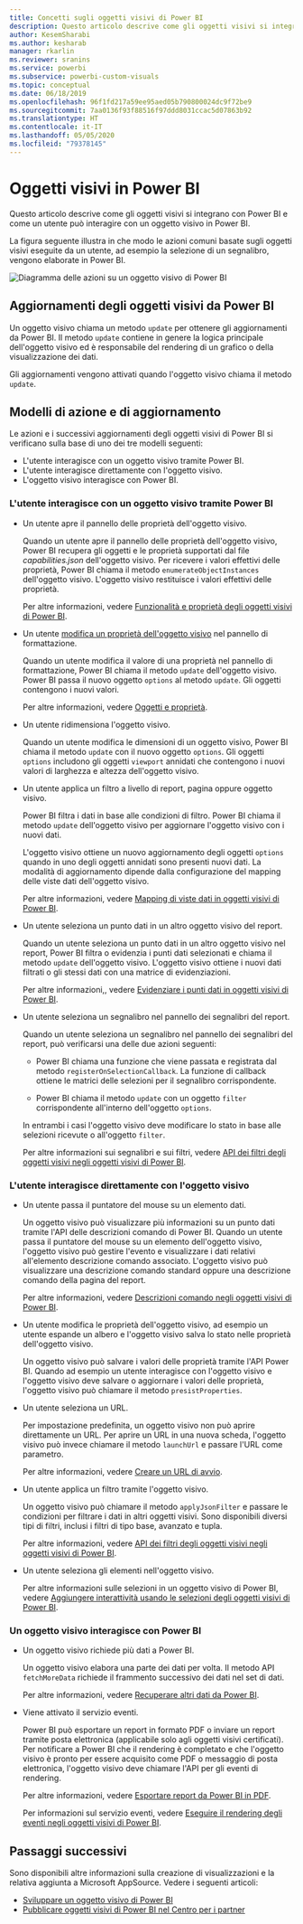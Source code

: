 ```yaml
---
title: Concetti sugli oggetti visivi di Power BI
description: Questo articolo descrive come gli oggetti visivi si integrano con Power BI e come un utente può interagire con un oggetto visivo in Power BI.
author: KesemSharabi
ms.author: kesharab
manager: rkarlin
ms.reviewer: sranins
ms.service: powerbi
ms.subservice: powerbi-custom-visuals
ms.topic: conceptual
ms.date: 06/18/2019
ms.openlocfilehash: 96f1fd217a59ee95aed05b790800024dc9f72be9
ms.sourcegitcommit: 7aa0136f93f88516f97ddd8031ccac5d07863b92
ms.translationtype: HT
ms.contentlocale: it-IT
ms.lasthandoff: 05/05/2020
ms.locfileid: "79378145"
---
```

# <a name="visuals-in-power-bi"></a>Oggetti visivi in Power BI

Questo articolo descrive come gli oggetti visivi si integrano con Power BI e come un utente può interagire con un oggetto visivo in Power BI. 

La figura seguente illustra in che modo le azioni comuni basate sugli oggetti visivi eseguite da un utente, ad esempio la selezione di un segnalibro, vengono elaborate in Power BI.

![Diagramma delle azioni su un oggetto visivo di Power BI](media/power-bi-visuals-concept/visual-concept.svg)

## <a name="visuals-get-updates-from-power-bi"></a>Aggiornamenti degli oggetti visivi da Power BI

Un oggetto visivo chiama un metodo `update` per ottenere gli aggiornamenti da Power BI. Il metodo `update` contiene in genere la logica principale dell'oggetto visivo ed è responsabile del rendering di un grafico o della visualizzazione dei dati.

Gli aggiornamenti vengono attivati quando l'oggetto visivo chiama il metodo `update`.

## <a name="action-and-update-patterns"></a>Modelli di azione e di aggiornamento

Le azioni e i successivi aggiornamenti degli oggetti visivi di Power BI si verificano sulla base di uno dei tre modelli seguenti:

* L'utente interagisce con un oggetto visivo tramite Power BI.
* L'utente interagisce direttamente con l'oggetto visivo.
* L'oggetto visivo interagisce con Power BI.

### <a name="user-interacts-with-a-visual-through-power-bi"></a>L'utente interagisce con un oggetto visivo tramite Power BI

* Un utente apre il pannello delle proprietà dell'oggetto visivo.

    Quando un utente apre il pannello delle proprietà dell'oggetto visivo, Power BI recupera gli oggetti e le proprietà supportati dal file *capabilities.json* dell'oggetto visivo. Per ricevere i valori effettivi delle proprietà, Power BI chiama il metodo `enumerateObjectInstances` dell'oggetto visivo. L'oggetto visivo restituisce i valori effettivi delle proprietà.

    Per altre informazioni, vedere [Funzionalità e proprietà degli oggetti visivi di Power BI](capabilities.md).

* Un utente [modifica un proprietà dell'oggetto visivo](../../visuals/power-bi-visualization-customize-title-background-and-legend.md) nel pannello di formattazione.

    Quando un utente modifica il valore di una proprietà nel pannello di formattazione, Power BI chiama il metodo `update` dell'oggetto visivo. Power BI passa il nuovo oggetto `options` al metodo `update`. Gli oggetti contengono i nuovi valori.

    Per altre informazioni, vedere [Oggetti e proprietà](objects-properties.md).

* Un utente ridimensiona l'oggetto visivo.

    Quando un utente modifica le dimensioni di un oggetto visivo, Power BI chiama il metodo `update` con il nuovo oggetto `options`. Gli oggetti `options` includono gli oggetti `viewport` annidati che contengono i nuovi valori di larghezza e altezza dell'oggetto visivo.

* Un utente applica un filtro a livello di report, pagina oppure oggetto visivo.

    Power BI filtra i dati in base alle condizioni di filtro. Power BI chiama il metodo `update` dell'oggetto visivo per aggiornare l'oggetto visivo con i nuovi dati.

    L'oggetto visivo ottiene un nuovo aggiornamento degli oggetti `options` quando in uno degli oggetti annidati sono presenti nuovi dati. La modalità di aggiornamento dipende dalla configurazione del mapping delle viste dati dell'oggetto visivo.

    Per altre informazioni, vedere [Mapping di viste dati in oggetti visivi di Power BI](dataview-mappings.md).

* Un utente seleziona un punto dati in un altro oggetto visivo del report.

    Quando un utente seleziona un punto dati in un altro oggetto visivo nel report, Power BI filtra o evidenzia i punti dati selezionati e chiama il metodo `update` dell'oggetto visivo. L'oggetto visivo ottiene i nuovi dati filtrati o gli stessi dati con una matrice di evidenziazioni.

    Per altre informazioni,, vedere [Evidenziare i punti dati in oggetti visivi di Power BI](highlight.md).

* Un utente seleziona un segnalibro nel pannello dei segnalibri del report.

    Quando un utente seleziona un segnalibro nel pannello dei segnalibri del report, può verificarsi una delle due azioni seguenti:

    * Power BI chiama una funzione che viene passata e registrata dal metodo `registerOnSelectionCallback`. La funzione di callback ottiene le matrici delle selezioni per il segnalibro corrispondente.

    * Power BI chiama il metodo `update` con un oggetto `filter` corrispondente all'interno dell'oggetto `options`.

    In entrambi i casi l'oggetto visivo deve modificare lo stato in base alle selezioni ricevute o all'oggetto `filter`.

    Per altre informazioni sui segnalibri e sui filtri, vedere [API dei filtri degli oggetti visivi negli oggetti visivi di Power BI](filter-api.md).

### <a name="user-interacts-with-the-visual-directly"></a>L'utente interagisce direttamente con l'oggetto visivo

* Un utente passa il puntatore del mouse su un elemento dati.

    Un oggetto visivo può visualizzare più informazioni su un punto dati tramite l'API delle descrizioni comando di Power BI. Quando un utente passa il puntatore del mouse su un elemento dell'oggetto visivo, l'oggetto visivo può gestire l'evento e visualizzare i dati relativi all'elemento descrizione comando associato. L'oggetto visivo può visualizzare una descrizione comando standard oppure una descrizione comando della pagina del report.

    Per altre informazioni, vedere [Descrizioni comando negli oggetti visivi di Power BI](add-tooltips.md).

* Un utente modifica le proprietà dell'oggetto visivo, ad esempio un utente espande un albero e l'oggetto visivo salva lo stato nelle proprietà dell'oggetto visivo.

    Un oggetto visivo può salvare i valori delle proprietà tramite l'API Power BI. Quando ad esempio un utente interagisce con l'oggetto visivo e l'oggetto visivo deve salvare o aggiornare i valori delle proprietà, l'oggetto visivo può chiamare il metodo `presistProperties`.

* Un utente seleziona un URL.

    Per impostazione predefinita, un oggetto visivo non può aprire direttamente un URL. Per aprire un URL in una nuova scheda, l'oggetto visivo può invece chiamare il metodo `launchUrl` e passare l'URL come parametro.

    Per altre informazioni, vedere [Creare un URL di avvio](launch-url.md).

* Un utente applica un filtro tramite l'oggetto visivo.

    Un oggetto visivo può chiamare il metodo `applyJsonFilter` e passare le condizioni per filtrare i dati in altri oggetti visivi. Sono disponibili diversi tipi di filtri, inclusi i filtri di tipo base, avanzato e tupla.

    Per altre informazioni, vedere [API dei filtri degli oggetti visivi negli oggetti visivi di Power BI](filter-api.md).

* Un utente seleziona gli elementi nell'oggetto visivo.

    Per altre informazioni sulle selezioni in un oggetto visivo di Power BI, vedere [Aggiungere interattività usando le selezioni degli oggetti visivi di Power BI](selection-api.md).

### <a name="visual-interacts-with-power-bi"></a>Un oggetto visivo interagisce con Power BI

* Un oggetto visivo richiede più dati a Power BI.

    Un oggetto visivo elabora una parte dei dati per volta. Il metodo API `fetchMoreData` richiede il frammento successivo dei dati nel set di dati.

    Per altre informazioni, vedere [Recuperare altri dati da Power BI](fetch-more-data.md).

* Viene attivato il servizio eventi.

    Power BI può esportare un report in formato PDF o inviare un report tramite posta elettronica (applicabile solo agli oggetti visivi certificati). Per notificare a Power BI che il rendering è completato e che l'oggetto visivo è pronto per essere acquisito come PDF o messaggio di posta elettronica, l'oggetto visivo deve chiamare l'API per gli eventi di rendering.

    Per altre informazioni, vedere [Esportare report da Power BI in PDF](../../consumer/end-user-pdf.md).

    Per informazioni sul servizio eventi, vedere [Eseguire il rendering degli eventi negli oggetti visivi di Power BI](event-service.md).

## <a name="next-steps"></a>Passaggi successivi

Sono disponibili altre informazioni sulla creazione di visualizzazioni e la relativa aggiunta a Microsoft AppSource.  Vedere i seguenti articoli:

* [Sviluppare un oggetto visivo di Power BI](./custom-visual-develop-tutorial.md)
* [Pubblicare oggetti visivi di Power BI nel Centro per i partner](office-store.md)

